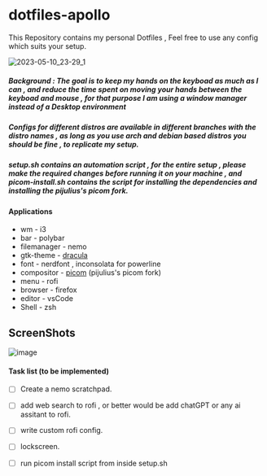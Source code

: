 # dotfiles-apollo
This Repository contains my personal Dotfiles , Feel free to use any config which suits your setup.


<!-- ![2022-08-17-22:15:39-screenshot](https://user-images.githubusercontent.com/90280586/185196716-1993253f-8fdd-4fec-ba9a-234c2868a6a4.png) -->

![2023-05-10_23-29_1](https://github.com/Prakashh21/dotfiles-apollo/assets/90280586/41fcd165-edb4-4fe8-8c24-7af8bef4f0c1)



##### Background : The goal is to keep my hands on the keyboad as much as I can , and reduce the time spent on moving your hands between the keyboad and mouse , for that purpose I am using a window manager instead of a Desktop environment   

##### Configs for different distros are available in different branches with the distro names , as long as you use arch and debian based distros you should be fine , to replicate my setup.
##### setup.sh contains an automation script , for the entire setup , please make the required changes before running it on your machine , and picom-install.sh contains the script for installing the dependencies and installing the pijulius's picom fork. 
#### Applications

- wm - i3
- bar - polybar
- filemanager - nemo 
- gtk-theme - [dracula](https://draculatheme.com)
- font - nerdfont , inconsolata for powerline
- compositor - [picom](https://github.com/pijulius/picom) (pijulius's picom fork)
- menu - rofi
- browser - firefox
- editor - vsCode
- Shell - zsh


## ScreenShots

![image](https://github.com/Prakashh21/dotfiles-apollo/assets/90280586/7f822012-af77-43c4-ae93-fa8dcbaa5c74)


#### Task list (to be implemented)

- [ ] Create a nemo scratchpad.
- [ ] add web search to rofi , or better would be add chatGPT or any ai assitant to rofi.
- [ ] write custom rofi config.
- [ ] lockscreen.
- [ ] run picom install script from inside setup.sh


